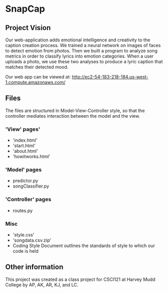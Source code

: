 # SnapCap
## Project Vision
Our web-application adds emotional intelligence and creativity to the caption creation process. We trained a neural network on images of faces to detect emotion from photos. Then we built a program to analyze song metrics in order to classify lyrics into emotion categories. When a user uploads a photo, we use these two analyses to produce a lyric caption that matches their detected mood. 

Our web app can be viewed at: http://ec2-54-183-218-184.us-west-1.compute.amazonaws.com/


## Files
The files are structured in Model-View-Controller style, so that the controller mediates interaction between the model and the view.


### 'View' pages'
* 'index.html'
* 'start.html'
* 'about.html'
* 'howitworks.html'



### 'Model' pages
* predictor.py
* songClassifier.py


### 'Controller' pages
* routes.py

### Misc
* 'style.css'
* 'songdata.csv.zip'
* Coding Style Document outlines the standards of style to which our code is held

## Other information
This project was created as a class project for CSCI121 at Harvey Mudd College by AP, AK, AR, KJ, and LC.



